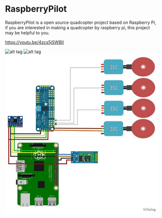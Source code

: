 # RaspberryPilot

RaspberryPilot is a open source quadcopter project based on Raspberry Pi, if you are interested in making a quadcopter by raspberry pi, this project may be helpful to you. 

https://youtu.be/4zcs5jSWBII

![alt tag](https://github.com/jellyice1986/photo/blob/master/Raspberry%20pilot.jpg)
![alt tag](https://github.com/jellyice1986/photo/blob/master/raspberry%20pilot%20B.jpg)
![alt tag](https://github.com/jellyice1986/photo/blob/master/layout.jpg)
